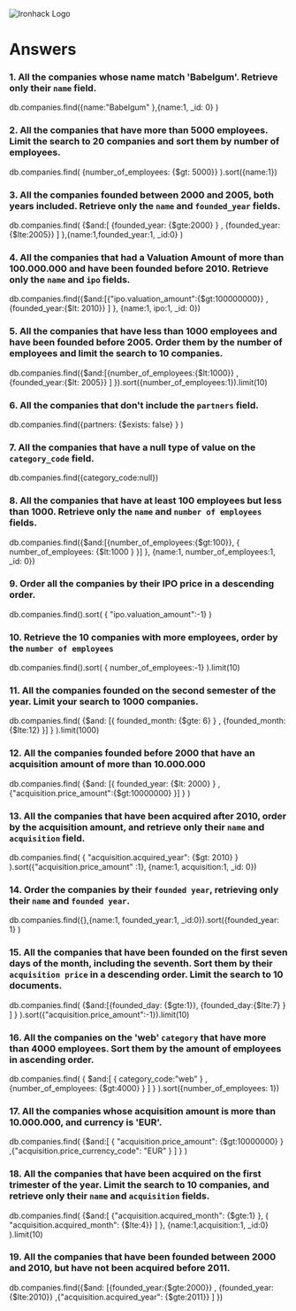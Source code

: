 ![Ironhack Logo](https://i.imgur.com/1QgrNNw.png)

# Answers

### 1. All the companies whose name match 'Babelgum'. Retrieve only their `name` field.

db.companies.find({name:"Babelgum" },{name:1, _id: 0} )

### 2. All the companies that have more than 5000 employees. Limit the search to 20 companies and sort them by **number of employees**.

db.companies.find(  {number_of_employees: {$gt: 5000}}  ).sort({name:1})

### 3. All the companies founded between 2000 and 2005, both years included. Retrieve only the `name` and `founded_year` fields.

db.companies.find(   {$and:[  {founded_year: {$gte:2000} } , {founded_year: {$lte:2005}} ]  },{name:1,founded_year:1, _id:0}  )

### 4. All the companies that had a Valuation Amount of more than 100.000.000 and have been founded before 2010. Retrieve only the `name` and `ipo` fields.

db.companies.find({$and:[{"ipo.valuation_amount":{$gt:100000000}} , {founded_year:{$lt: 2010}}  ]   }, {name:1, ipo:1, _id: 0})

### 5. All the companies that have less than 1000 employees and have been founded before 2005. Order them by the number of employees and limit the search to 10 companies.

db.companies.find({$and:[{number_of_employees:{$lt:1000}} , {founded_year:{$lt: 2005}}  ]   }).sort({number_of_employees:1}).limit(10)

### 6. All the companies that don't include the `partners` field.

db.companies.find({partners:  {$exists: false} }    )

### 7. All the companies that have a null type of value on the `category_code` field.

db.companies.find({category_code:null})

### 8. All the companies that have at least 100 employees but less than 1000. Retrieve only the `name` and `number of employees` fields.

db.companies.find({$and:[{number_of_employees:{$gt:100}}, { number_of_employees: {$lt:1000   } }]   }, {name:1, number_of_employees:1, _id: 0})

### 9. Order all the companies by their IPO price in a descending order.

db.companies.find().sort(  { "ipo.valuation_amount":-1}      )

### 10. Retrieve the 10 companies with more employees, order by the `number of employees`

db.companies.find().sort(  { number_of_employees:-1}      ).limit(10)

### 11. All the companies founded on the second semester of the year. Limit your search to 1000 companies.

db.companies.find(  {$and: [{ founded_month: {$gte: 6}   }   ,     {founded_month:{$lte:12}  }]   }  ).limit(1000)

### 12. All the companies founded before 2000 that have an acquisition amount of more than 10.000.000

db.companies.find(  {$and: [{ founded_year: {$lt: 2000}   }   ,     {"acquisition.price_amount":{$gt:10000000}  }]   }  )

### 13. All the companies that have been acquired after 2010, order by the acquisition amount, and retrieve only their `name` and `acquisition` field.

db.companies.find(   { "acquisition.acquired_year": {$gt: 2010}   }       ).sort({"acquisition.price_amount" :1}, {name:1, acquisition:1, _id: 0})

### 14. Order the companies by their `founded year`, retrieving only their `name` and `founded year`.

db.companies.find({},{name:1, founded_year:1, _id:0}).sort({founded_year: 1}  )

### 15. All the companies that have been founded on the first seven days of the month, including the seventh. Sort them by their `acquisition price` in a descending order. Limit the search to 10 documents.

db.companies.find(  {$and:[{founded_day: {$gte:1}}, {founded_day:{$lte:7} }  ]   }   ).sort({"acquisition.price_amount":-1}).limit(10)

### 16. All the companies on the 'web' `category` that have more than 4000 employees. Sort them by the amount of employees in ascending order.

db.companies.find(    { $and:[  { category_code:"web" }  , {number_of_employees: {$gt:4000}  }  ]  }   ).sort({number_of_employees: 1})

### 17. All the companies whose acquisition amount is more than 10.000.000, and currency is 'EUR'.

db.companies.find( {$and:[ { "acquisition.price_amount": {$gt:10000000} } ,{"acquisition.price_currency_code": "EUR" } ]  }  )

### 18. All the companies that have been acquired on the first trimester of the year. Limit the search to 10 companies, and retrieve only their `name` and `acquisition` fields.

db.companies.find( {$and:[ {"acquisition.acquired_month": {$gte:1} }, { "acquisition.acquired_month": {$lte:4}} ]  }, {name:1,acquisition:1, _id:0} ).limit(10)

### 19. All the companies that have been founded between 2000 and 2010, but have not been acquired before 2011.

db.companies.find({$and:  [{founded_year:{$gte:2000}}  ,  {founded_year:{$lte:2010}}  ,{"acquisition.acquired_year": {$gte:2011}} ]   })
